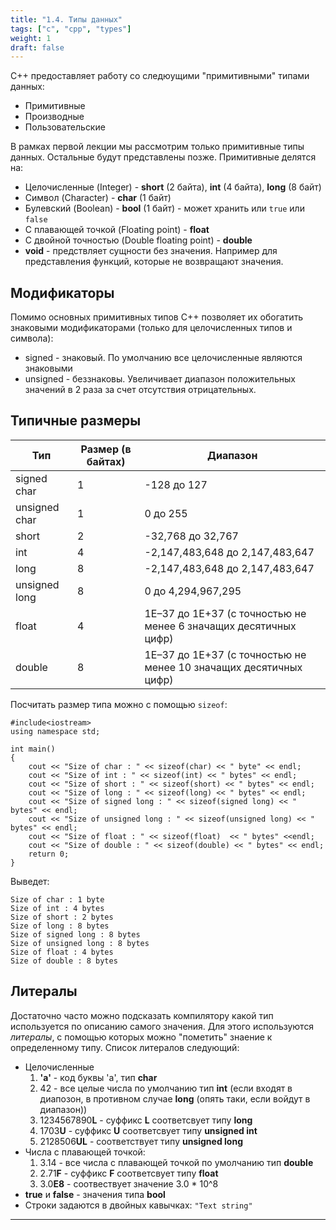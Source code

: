 ```yaml
---
title: "1.4. Типы данных"
tags: ["с", "cpp", "types"]
weight: 1
draft: false
---
```


C++ предоставляет работу со следюущими "примитивными" типами данных:
* Примитивные
* Производные
* Пользовательские

В рамках первой лекции мы рассмотрим только примитивные типы данных. Остальные будут представлены позже.
Примитивные делятся на:
* Целочисленные (Integer) - **short** (2 байта), **int** (4 байта), **long** (8 байт)
* Символ (Character) - **char** (1 байт)
* Булевский (Boolean) - **bool** (1 байт) - может хранить или ```true``` или ```false```
* С плавающей точкой (Floating point) - **float**
* С двойной точностью (Double floating point) - **double**
* **void** - предствляет сущности без значения. Например для представления функций, которые не возвращают значения.

## Модификаторы
Помимо основных примитивных типов C++ позволяет их обогатить знаковыми модификаторами (только для целочисленных типов и символа):
* signed - знаковый. По умолчанию все целочисленные являются знаковыми
* unsigned - беззнаковы. Увеличивает диапазон положительных значений в 2 раза за счет отсутствия отрицательных.

## Типичные размеры
|Тип|Размер (в байтах)|Диапазон|
|---|---|---|
|signed char|1|-128 до 127|
|unsigned char|1|0 до 255|
|short|2 |-32,768 до 32,767|
|int|4 |-2,147,483,648 до 2,147,483,647|
|long|8|-2,147,483,648 до 2,147,483,647|
|unsigned long|8|0 до 4,294,967,295|
|float|4|1Е–37 до  1Е+37 (с точностью не менее 6 значащих десятичных цифр)|
|double|8|1Е–37 до  1Е+37 (с точностью не менее 10 значащих десятичных цифр)|

Посчитать размер типа можно с помощью ```sizeof```:

```
#include<iostream> 
using namespace std; 
  
int main() 
{ 
    cout << "Size of char : " << sizeof(char) << " byte" << endl; 
    cout << "Size of int : " << sizeof(int) << " bytes" << endl; 
    cout << "Size of short : " << sizeof(short) << " bytes" << endl; 
    cout << "Size of long : " << sizeof(long) << " bytes" << endl; 
    cout << "Size of signed long : " << sizeof(signed long) << " bytes" << endl; 
    cout << "Size of unsigned long : " << sizeof(unsigned long) << " bytes" << endl; 
    cout << "Size of float : " << sizeof(float)  << " bytes" <<endl; 
    cout << "Size of double : " << sizeof(double) << " bytes" << endl;           
    return 0; 
}
```
Выведет:
```
Size of char : 1 byte
Size of int : 4 bytes
Size of short : 2 bytes
Size of long : 8 bytes
Size of signed long : 8 bytes
Size of unsigned long : 8 bytes
Size of float : 4 bytes
Size of double : 8 bytes
```

## Литералы
Достаточно часто можно подсказать компилятору какой тип используется по описанию самого значения. Для этого используются _литералы_, с помощью которых можно "пометить" знаение к определенному типу. Список литералов следующий:
* Целочисленные
    1. **'a'** - код буквы 'a', тип **char**
    2. 42 - все целые числа по умолчанию тип **int** (если входят в диапозон, в противном случае **long** (опять таки, если войдут в диапазон))
    3. 1234567890**L** - суффикс **L** соответсвует типу **long**
    4. 1703**U** - суффикс **U** соответсвует типу **unsigned int**
    5. 2128506**UL** - соответствует типу **unsigned long**
* Числа с плавающей точкой:
    1. 3.14 - все числа с плавающей точкой по умолчанию тип **double**
    2. 2.71**F** - суффикс **F** соответсвует типу **float**
    3. 3.0**E8** - соотвествует значение 3.0 * 10^8
* **true** и **false** - значения типа **bool**
* Строки задаются в двойных кавычках: ```"Text string"```

---
